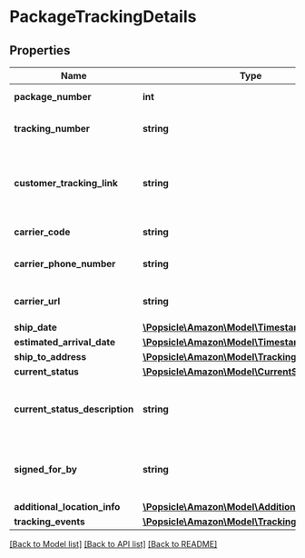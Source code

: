 # PackageTrackingDetails

## Properties
Name | Type | Description | Notes
------------ | ------------- | ------------- | -------------
**package_number** | **int** | The package identifier. | 
**tracking_number** | **string** | The tracking number for the package. | [optional] 
**customer_tracking_link** | **string** | Link on swiship.com that allows customers to track the package. | [optional] 
**carrier_code** | **string** | The name of the carrier. | [optional] 
**carrier_phone_number** | **string** | The phone number of the carrier. | [optional] 
**carrier_url** | **string** | The URL of the carrier’s website. | [optional] 
**ship_date** | [**\Popsicle\Amazon\Model\Timestamp**](Timestamp.md) |  | [optional] 
**estimated_arrival_date** | [**\Popsicle\Amazon\Model\Timestamp**](Timestamp.md) |  | [optional] 
**ship_to_address** | [**\Popsicle\Amazon\Model\TrackingAddress**](TrackingAddress.md) |  | [optional] 
**current_status** | [**\Popsicle\Amazon\Model\CurrentStatus**](CurrentStatus.md) |  | [optional] 
**current_status_description** | **string** | Description corresponding to the CurrentStatus value. | [optional] 
**signed_for_by** | **string** | The name of the person who signed for the package. | [optional] 
**additional_location_info** | [**\Popsicle\Amazon\Model\AdditionalLocationInfo**](AdditionalLocationInfo.md) |  | [optional] 
**tracking_events** | [**\Popsicle\Amazon\Model\TrackingEventList**](TrackingEventList.md) |  | [optional] 

[[Back to Model list]](../../README.md#documentation-for-models) [[Back to API list]](../../README.md#documentation-for-api-endpoints) [[Back to README]](../../README.md)

